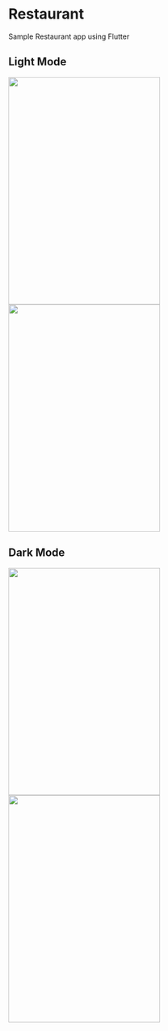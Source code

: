 # Restaurant
Sample Restaurant app using Flutter


## Light Mode
<image src="https://user-images.githubusercontent.com/58719230/80373854-53857480-88b3-11ea-9995-1b1e599ff94e.png" width="300" height="450">  <image src="https://user-images.githubusercontent.com/58719230/80373908-6e57e900-88b3-11ea-83b8-71aae3397934.png" width="300" height="450"> 

## Dark Mode
<image src="https://user-images.githubusercontent.com/58719230/80377255-a7df2300-88b8-11ea-9892-6eac0ba34572.png" width="300" height="450">  <image src="https://user-images.githubusercontent.com/58719230/80377428-e674dd80-88b8-11ea-94cc-69b7acc61317.png" width="300" height="450">
